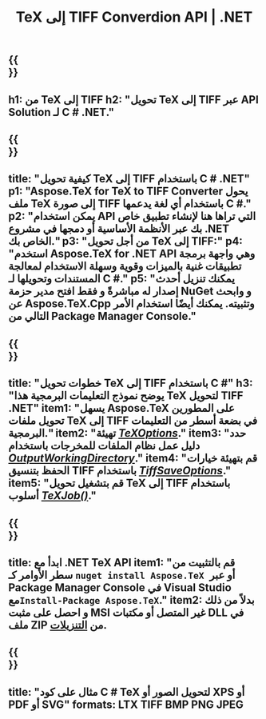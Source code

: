﻿---
translation: true
template: /_templates/_conversion-child-net.md
title: TeX إلى TIFF Converdion API | .NET
description: وظيفة تحويل TeX إلى TIFF. ادمج مكتبة .NET المحلية هذه في مشروعك أو استخدم التطبيقات عبر الأنظمة الأساسية لتحويل TeX إلى TIFF.
keywords: 'tex إلى tiff api net و تكامل tex2tiff c #'
url: /net/conversion/tex-to-tiff/
family: tex
platformtag: net
feature: conversion
informat: TEX
outformat: TIFF
otherformats: BMP PNG JPEG PDF SVG XPS
---


{{<section banner>}}
---
h1: من TeX إلى TIFF
h2: "تحويل TeX إلى TIFF عبر API Solution لـ C # .NET."
---

{{<section overview>}}
---
title: "كيفية تحويل TeX إلى TIFF باستخدام C # .NET"
p1: "Aspose.TeX for TeX to TIFF Converter يحول ملف TeX إلى صورة TIFF باستخدام أي لغة يدعمها C #."
p2: "يمكن استخدام API التي تراها هنا لإنشاء تطبيق خاص بك عبر الأنظمة الأساسية أو دمجها في مشروع .NET الخاص بك."
p3: "من أجل تحويل TeX إلى TIFF:"
p4: "استخدم Aspose.TeX for .NET API وهي واجهة برمجة تطبيقات غنية بالميزات وقوية وسهلة الاستخدام لمعالجة المستندات وتحويلها لـ C #."
p5: "يمكنك تنزيل أحدث إصدار له مباشرةً و فقط افتح مدير حزمة NuGet و وابحث عن Aspose.TeX.Cpp وتثبيته. يمكنك أيضًا استخدام الأمر التالي من Package Manager Console."
---

{{<section feature1>}}
---
title: "خطوات تحويل TeX إلى TIFF باستخدام C #"
h3: "يوضح نموذج التعليمات البرمجية هذا TeX لتحويل TIFF .NET"
item1: "يسهل Aspose.TeX على المطورين تحويل ملفات TeX إلى TIFF في بضعة أسطر من التعليمات البرمجية."
item2: "تهيئة [*TeXOptions*](https://reference.aspose.com/tex/net/aspose.tex/texoptions/)."
item3: "حدد دليل عمل نظام الملفات للمخرجات باستخدام [*OutputWorkingDirectory*](https://reference.aspose.com/tex/net/aspose.tex/texoptions/outputworkingdirectory/)."
item4: "قم بتهيئة خيارات الحفظ بتنسيق TIFF باستخدام [*TiffSaveOptions*](https://reference.aspose.com/tex/net/aspose.tex.presentation.image/tiffsaveoptions/)."
item5: "قم بتشغيل تحويل TeX إلى TIFF باستخدام أسلوب [*TeXJob()*](https://reference.aspose.com/tex/net/aspose.tex/texjob/)."
---

{{<section feature2>}}
---
title: ابدأ مع .NET TeX API
item1: "قم بالتثبيت من سطر الأوامر كـ ```nuget install Aspose.TeX ```أو عبر Package Manager Console في Visual Studio مع```Install-Package Aspose.TeX```."
item2: بدلاً من ذلك و احصل على مثبت MSI غير المتصل أو مكتبات DLL في ملف ZIP من [التنزيلات](https://downloads.aspose.com/tex/net).
---

{{<section widget>}}
---
title: "مثال على كود C # TeX لتحويل الصور أو XPS أو PDF أو SVG"
formats: LTX TIFF BMP PNG JPEG
---
